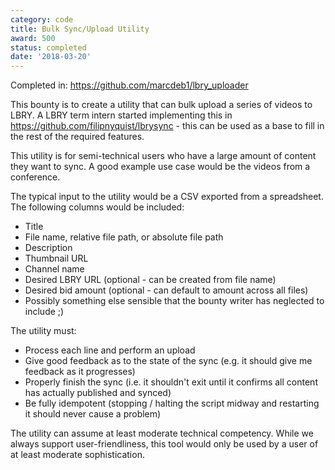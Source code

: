 ```yaml
---
category: code
title: Bulk Sync/Upload Utility
award: 500
status: completed
date: '2018-03-20'
---
```

Completed in: https://github.com/marcdeb1/lbry_uploader   

This bounty is to create a utility that can bulk upload a series of videos to LBRY. A LBRY term intern started implementing this in https://github.com/filipnyquist/lbrysync - this can be used as a base to fill in the rest of the required features. 

This utility is for semi-technical users who have a large amount of content they want to sync. A good example use case would be the videos from a conference.

The typical input to the utility would be a CSV exported from a spreadsheet. The following columns would be included:

- Title
- File name, relative file path, or absolute file path
- Description
- Thumbnail URL
- Channel name
- Desired LBRY URL (optional - can be created from file name)
- Desired bid amount (optional - can default to amount across all files)
- Possibly something else sensible that the bounty writer has neglected to include ;)

The utility must:

- Process each line and perform an upload
- Give good feedback as to the state of the sync (e.g. it should give me feedback as it progresses)
- Properly finish the sync (i.e. it shouldn't exit until it confirms all content has actually published and synced)
- Be fully idempotent (stopping / halting the script midway and restarting it should never cause a problem)

The utility can assume at least moderate technical competency. While we always support user-friendliness, this tool would only be used by a user of at least moderate sophistication.
